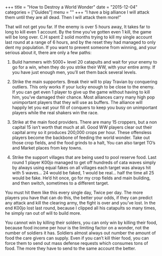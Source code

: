 +++
title = "How to Destroy a World Wonder"
date = "2015-12-04"
categories = ["Guides"]
menu = ""
+++
“I have a big alliance I will attack them until they are all dead. Then I will attack them more!”

That will not get you far. If the enemy is over 5 hours away, It takes far to long to kill even 1 account. By the time you’ve gotten even 1 kill, the game will be long over. C.H spent 2 solid months trying to kill my single account last round at a range of 6 hours, and by the reset they had managed to only dent my population. If you want to prevent  someone from winning, and your serious about it, there are only a few paths:


1. Build hammers with 5000+ level 20 catapults and wait for your enemy to go for a win, when they do you strike their WW, with your entire army. If you have just enough men, you’ll set them back several levels.

2. Strike the main supporters. Break their will to play Travian by conquering outliers. This only works if your lucky enough to be close to the enemy. If you can get even 1 player to give up the game without having to kill him, you’ve damaged their chance. Most alliances carry many high pop unimportant players that they will use as buffers. The alliance will happily let you eat your fill of conquers to keep you busy on unimportant players while the real shakers win the race.

3. Strike at the main food providers. There are many 15 croppers, but a non capital 15 isn’t worth that much at all. Good WW players clear out their capital army so it produces 200,000 crops per hour. These offensless players become the backbone of feeding the world wonder. Take out those crop fields, and the food grinds to a halt, You can also target TO’s and Market places from key towns.

3. Strike the support villages that are being used to pool reserve food. Last round 1 player K00jo managed to get off hundreds of cata waves simply by always using equal fakes on all villages each target was always hit with 5 waves… 24 would be faked, 1 would be real… half the time all 25 would be fake. He’d hit once, go for my crop fields and main building, and then switch, sometimes to a different target.

You must hit them like this every single day, Twice per day. The more players you have that can do this, the better your odds, if they can predict any attack and kill the clearing army, the fight is over and you’ve lost. In the end K00jo lost last round, because I clipped all his catapults so many times, he simply ran out of will to build more.

You cannot win by killing their solders, you can only win by killing their food, because food income per hour is the limiting factor on a wonder, not the number of soldiers it has. Soldiers almost always out number the amount of food the care givers can supply. Even if you can’t kill thier food, you can force them to send out mass defense requests which consumes tons of food. The more they have to send to the same account the better.